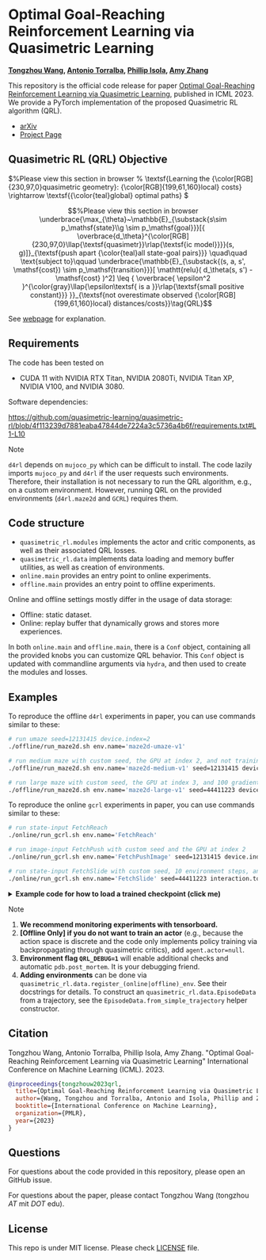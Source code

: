 # Optimal Goal-Reaching Reinforcement Learning via Quasimetric Learning

**[Tongzhou Wang](https://tongzhouwang.info/), [Antonio Torralba](https://web.mit.edu/torralba/www/), [Phillip Isola](https://web.mit.edu/phillipi/), [Amy Zhang](https://amyzhang.github.io/)**

This repository is the official code release for paper [Optimal Goal-Reaching Reinforcement Learning via Quasimetric Learning](https://www.tongzhouwang.info/quasimetric_rl/), published in ICML 2023. We provide a PyTorch implementation of the proposed Quasimetric RL algorithm (QRL).

+ [arXiv](https://arxiv.org/abs/2304.01203)
+ [Project Page](https://www.tongzhouwang.info/quasimetric_rl/)


## Quasimetric RL (QRL) Objective

$%Please view this section in browser
%
\textsf{Learning the {\color[RGB]{230,97,0}quasimetric geometry}: {\color[RGB]{199,61,160}local} costs} \rightarrow \textsf{{\color{teal}global} optimal paths}
$
```math
%Please view this section in browser

\underbrace{\max_{\theta}~\mathbb{E}_{\substack{s\sim p_\mathsf{state}\\g \sim p_\mathsf{goal}}}[{
\overbrace{d_\theta}^{\color[RGB]{230,97,0}\llap{\textsf{quasimetr}}\rlap{\textsf{ic model}}}}(s, g)]}_{\textsf{push apart {\color{teal}all state-goal pairs}}}
\quad\quad \text{subject to}\qquad
\underbrace{\mathbb{E}_{\substack{(s, a, s', \mathsf{cost}) \sim p_\mathsf{transition}}}[ \mathtt{relu}(
d_\theta(s, s') - \mathsf{cost}
)^2] \leq
{
\overbrace{
\epsilon^2
}^{\color{gray}\llap{\epsilon\textsf{ is a }}\rlap{\textsf{small positive constant}}}
}}_{\textsf{not overestimate observed {\color[RGB]{199,61,160}local} distances/costs}}\tag{QRL}
```

See [webpage](https://www.tongzhouwang.info/quasimetric_rl/) for explanation.



## Requirements
The code has been tested on

+ CUDA 11 with NVIDIA RTX Titan, NVIDIA 2080Ti, NVIDIA Titan XP, NVIDIA V100, and NVIDIA 3080.

Software dependencies:

https://github.com/quasimetric-learning/quasimetric-rl/blob/4f113239d7881eaba47844de7224a3c5736a4b6f/requirements.txt#L1-L10

> [!NOTE]
>
> `d4rl` depends on `mujoco_py` which can be difficult to install. The code lazily imports `mujoco_py` and  `d4rl` if the user requests such environments. Therefore, their installation is not necessary to run the QRL algorithm, e.g., on a custom environment. However, running QRL on the provided environments (`d4rl.maze2d` and `GCRL`) requires them.

## Code structure

+ `quasimetric_rl.modules` implements the actor and critic components, as well as their associated QRL losses.
+ `quasimetric_rl.data` implements data loading and memory buffer utilities, as well as creation of environments.
+ `online.main` provides an entry point to online experiments.
+ `offline.main` provides an entry point to offline experiments.

Online and offline settings mostly differ in the usage of data storage:
+ Offline: static dataset.
+ Online: replay buffer that dynamically grows and stores more experiences.

In both `online.main` and `offline.main`, there is a `Conf` object, containing all the provided knobs you can customize QRL behavior. This `Conf` object is updated with commandline arguments via `hydra`, and then used to create the modules and losses.

## Examples

To reproduce the offline `d4rl`  experiments in paper, you can use commands similar to these:

```sh
# run umaze seed=12131415 device.index=2
./offline/run_maze2d.sh env.name='maze2d-umaze-v1'

# run medium maze with custom seed, the GPU at index 2, and not training an actor
./offline/run_maze2d.sh env.name='maze2d-medium-v1' seed=12131415 device.index=2 agent.actor=null

# run large maze with custom seed, the GPU at index 3, and 100 gradient steps
./offline/run_maze2d.sh env.name='maze2d-large-v1' seed=44411223 device.index=3 total_optim_steps=100
```

To reproduce the online `gcrl`  experiments in paper, you can use commands similar to these:

```sh
# run state-input FetchReach
./online/run_gcrl.sh env.name='FetchReach'

# run image-input FetchPush with custom seed and the GPU at index 2
./online/run_gcrl.sh env.name='FetchPushImage' seed=12131415 device.index=2

# run state-input FetchSlide with custom seed, 10 environment steps, and 3 critics
./online/run_gcrl.sh env.name='FetchSlide' seed=44411223 interaction.total_env_steps=10 agent.num_critics=3
```

<details>
<summary><strong>
Example code for how to load a trained checkpoint (click me)
</strong></summary>

```py
import os
import torch
from omegaconf import OmegaConf, SCMode
import yaml

from quasimetric_rl.data import Dataset
from quasimetric_rl.modules import QRLAgent, QRLConf


expr_checkpoint = '/xxx/xx/xx/xxxx.pth'  # FIXME


expr_dir = os.path.dirname(expr_checkpoint)
with open(expr_dir + '/config.yaml', 'r') as f:
    # load saved conf
    conf = OmegaConf.create(yaml.safe_load(f))


# 1. How to create env
dataset: Dataset = Dataset.Conf(kind=conf.env.kind, name=conf.env.name).make(dummy=True)  # dummy: don't load data
env = dataset.create_env()  # <-- you can use this now!
# episodes = list(dataset.load_episodes())  # if you want to load episodes for offline data


# 2. How to re-create QRL agent
agent_conf: QRLConf = OmegaConf.to_container(
  OmegaConf.merge(OmegaConf.structured(QRLConf()), conf.agent),  # overwrite with loaded conf
  structured_config_mode=SCMode.INSTANTIATE,  # create the object
)
agent: QRLAgent = agent_conf.make(env_spec=dataset.env_spec, total_optim_steps=1)[0]  # you can move to your fav device


# 3. Load checkpoint
agent.load_state_dict(torch.load(expr_checkpoint, map_location='cpu')['agent'])
```
</details>

> [!NOTE]
> 1. **We recommend monitoring experiments with tensorboard.**
> 2. **[Offline Only] if you do not want to train an actor** (e.g., because the action space is discrete and the code only implements policy training via backpropagating through quasimetric critics), add `agent.actor=null`.
> 3. **Environment flag `QRL_DEBUG=1`** will enable additional checks and automatic `pdb.post_mortem`. It is your debugging friend.
> 4. **Adding environments** can be done via `quasimetric_rl.data.register_(online|offline)_env`. See their docstrings for details. To construct an `quasimetric_rl.data.EpisodeData` from a  trajectory, see the `EpisodeData.from_simple_trajectory` helper constructor.

## Citation
Tongzhou Wang, Antonio Torralba, Phillip Isola, Amy Zhang. "Optimal Goal-Reaching Reinforcement Learning via Quasimetric Learning" International Conference on Machine Learning (ICML). 2023.

```bib
@inproceedings{tongzhouw2023qrl,
  title={Optimal Goal-Reaching Reinforcement Learning via Quasimetric Learning},
  author={Wang, Tongzhou and Torralba, Antonio and Isola, Phillip and Zhang, Amy},
  booktitle={International Conference on Machine Learning},
  organization={PMLR},
  year={2023}
}
```

## Questions

For questions about the code provided in this repository, please open an GitHub issue.

For questions about the paper, please contact Tongzhou Wang (tongzhou _AT_ mit _DOT_ edu).

## License
This repo is under MIT license. Please check [LICENSE](./LICENSE) file.

